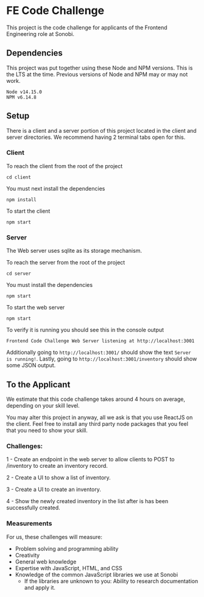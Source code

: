 # FE Code Challenge
This project is the code challenge for applicants of the Frontend Engineering role at Sonobi.

## Dependencies
This project was put together using these Node and NPM versions. This is the LTS at the time. Previous versions of Node and NPM may or may not work.
```
Node v14.15.0
NPM v6.14.8
```

## Setup
There is a client and a server portion of this project located in the client and server directories. We recommend having 2 terminal tabs open for this.

### Client
To reach the client from the root of the project

```cd client```

You must next install the dependencies

```npm install```

To start the client

```npm start```

### Server
The Web server uses sqlite as its storage mechanism.

To reach the server from the root of the project

```cd server```

You must install the dependencies

```npm start```

To start the web server

```npm start```

To verify it is running you should see this in the console output

`Frontend Code Challenge Web Server listening at http://localhost:3001
`

Additionally going to `http://localhost:3001/` should show the text `Server is running!`.
Lastly, going to `http://localhost:3001/inventory` should show some JSON output.

## To the Applicant
We estimate that this code challenge takes around 4 hours on average, depending on your skill level. 

You may alter this project in anyway, all we ask is that you use ReactJS on the client. Feel free to install any third party node packages that you feel that you need to show your skill.

### Challenges:
1 - Create an endpoint in the web server to allow clients to POST to /inventory to create an inventory record.

2 - Create a UI to show a list of inventory.

3 - Create a UI to create an inventory.

4 - Show the newly created inventory in the list after is has been successfully created.

### Measurements
For us, these challenges will measure:

- Problem solving and programming ability
- Creativity
- General web knowledge
- Expertise with JavaScript, HTML, and CSS
- Knowledge of the common JavaScript libraries we use at Sonobi
    - If the libraries are unknown to you: Ability to research documentation and apply it.



